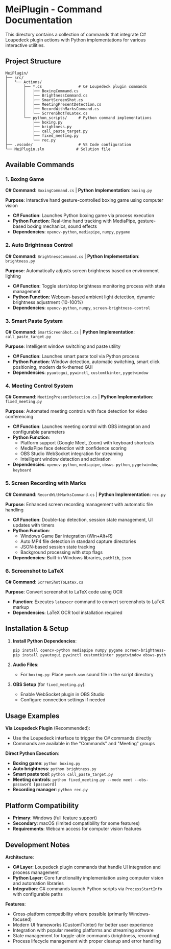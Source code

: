# MeiPlugin - Command Documentation

This directory contains a collection of commands that integrate C# Loupedeck plugin actions with Python implementations for various interactive utilities.

## Project Structure

```
MeiPlugin/
├── src/
│   └── Actions/
│       ├── *.cs                # C# Loupedeck plugin commands
│       │   ├── BoxingCommand.cs
│       │   ├── BrightnessCommand.cs
│       │   ├── SmartScreenShot.cs
│       │   ├── MeetingPresentDetection.cs
│       │   ├── RecordWithMarksCommand.cs
│       │   └── ScrrenShotToLatex.cs
│       └── python_scripts/     # Python command implementations
│           ├── boxing.py
│           ├── brightness.py
│           ├── call_paste_target.py
│           ├── fixed_meeting.py
│           └── rec.py
├── .vscode/                    # VS Code configuration
└── MeiPlugin.sln              # Solution file
```

## Available Commands

### 1. Boxing Game
**C# Command**: `BoxingCommand.cs` | **Python Implementation**: `boxing.py`

**Purpose**: Interactive hand gesture-controlled boxing game using computer vision
- **C# Function**: Launches Python boxing game via process execution
- **Python Function**: Real-time hand tracking with MediaPipe, gesture-based boxing mechanics, sound effects
- **Dependencies**: `opencv-python`, `mediapipe`, `numpy`, `pygame`

### 2. Auto Brightness Control
**C# Command**: `BrightnessCommand.cs` | **Python Implementation**: `brightness.py`

**Purpose**: Automatically adjusts screen brightness based on environment lighting
- **C# Function**: Toggle start/stop brightness monitoring process with state management
- **Python Function**: Webcam-based ambient light detection, dynamic brightness adjustment (10-100%)
- **Dependencies**: `opencv-python`, `numpy`, `screen-brightness-control`

### 3. Smart Paste System
**C# Command**: `SmartScreenShot.cs` | **Python Implementation**: `call_paste_target.py`

**Purpose**: Intelligent window switching and paste utility
- **C# Function**: Launches smart paste tool via Python process
- **Python Function**: Window detection, automatic switching, smart click positioning, modern dark-themed GUI
- **Dependencies**: `pyautogui`, `pywinctl`, `customtkinter`, `pygetwindow`

### 4. Meeting Control System
**C# Command**: `MeetingPresentDetection.cs` | **Python Implementation**: `fixed_meeting.py`

**Purpose**: Automated meeting controls with face detection for video conferencing
- **C# Function**: Launches meeting control with OBS integration and configurable parameters
- **Python Function**:
  - Platform support (Google Meet, Zoom) with keyboard shortcuts
  - MediaPipe face detection with confidence scoring
  - OBS Studio WebSocket integration for streaming
  - Intelligent window detection and activation
- **Dependencies**: `opencv-python`, `mediapipe`, `obsws-python`, `pygetwindow`, `keyboard`

### 5. Screen Recording with Marks
**C# Command**: `RecordWithMarksCommand.cs` | **Python Implementation**: `rec.py`

**Purpose**: Enhanced screen recording management with automatic file handling
- **C# Function**: Double-tap detection, session state management, UI updates with timers
- **Python Function**:
  - Windows Game Bar integration (Win+Alt+R)
  - Auto MP4 file detection in standard capture directories
  - JSON-based session state tracking
  - Background processing with stop flags
- **Dependencies**: Built-in Windows libraries, `pathlib`, `json`

### 6. Screenshot to LaTeX
**C# Command**: `ScrrenShotToLatex.cs`

**Purpose**: Convert screenshot to LaTeX code using OCR
- **Function**: Executes `latexocr` command to convert screenshots to LaTeX markup
- **Dependencies**: LaTeX OCR tool installation required

## Installation & Setup

1. **Install Python Dependencies**:
   ```bash
   pip install opencv-python mediapipe numpy pygame screen-brightness-control
   pip install pyautogui pywinctl customtkinter pygetwindow obsws-python keyboard
   ```

2. **Audio Files**:
   - For `boxing.py`: Place `punch.wav` sound file in the script directory

3. **OBS Setup** (for `fixed_meeting.py`):
   - Enable WebSocket plugin in OBS Studio
   - Configure connection settings if needed

## Usage Examples

**Via Loupedeck Plugin** (Recommended):
- Use the Loupedeck interface to trigger the C# commands directly
- Commands are available in the "Commands" and "Meeting" groups

**Direct Python Execution**:
- **Boxing game**: `python boxing.py`
- **Auto brightness**: `python brightness.py`
- **Smart paste tool**: `python call_paste_target.py`
- **Meeting controls**: `python fixed_meeting.py --mode meet --obs-password [password]`
- **Recording manager**: `python rec.py`

## Platform Compatibility

- **Primary**: Windows (full feature support)
- **Secondary**: macOS (limited compatibility for some features)
- **Requirements**: Webcam access for computer vision features

## Development Notes

**Architecture**:
- **C# Layer**: Loupedeck plugin commands that handle UI integration and process management
- **Python Layer**: Core functionality implementation using computer vision and automation libraries
- **Integration**: C# commands launch Python scripts via `ProcessStartInfo` with configurable paths

**Features**:
- Cross-platform compatibility where possible (primarily Windows-focused)
- Modern UI frameworks (CustomTkinter) for better user experience
- Integration with popular meeting platforms and streaming software
- State management for toggle-able commands (brightness, recording)
- Process lifecycle management with proper cleanup and error handling